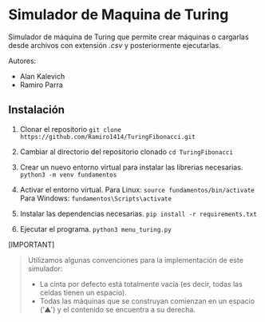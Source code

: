 # Simulador de Maquina de Turing

Simulador de máquina de Turing que permite crear máquinas o cargarlas desde archivos con extensión *.csv* y posteriormente ejecutarlas.

Autores:
* Alan Kalevich
* Ramiro Parra

## Instalación

1. Clonar el repositorio
`git clone https://github.com/Ramiro1414/TuringFibonacci.git`

2. Cambiar al directorio del repositorio clonado
`cd TuringFibonacci`

3. Crear un nuevo entorno virtual para instalar las librerias necesarias.
`python3 -m venv fundamentos`

4. Activar el entorno virtual.
    Para Linux: `source fundamentos/bin/activate`
    Para Windows: `fundamentos\Scripts\activate`

5. Instalar las dependencias necesarias.
`pip install -r requirements.txt`

6. Ejecutar el programa.
`python3 menu_turing.py`

[IMPORTANT]
> Utilizamos algunas convenciones para la implementación de este simulador:
>
> * La cinta por defecto está totalmente vacía (es decir, todas las celdas tienen un espacio).
> * Todas las máquinas que se construyan comienzan en un espacio ('▲') y el contenido se encuentra a su derecha.